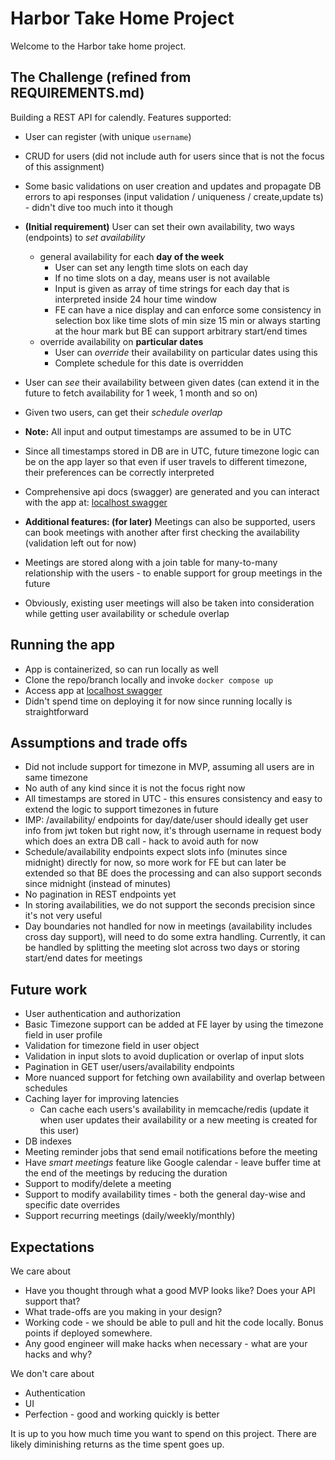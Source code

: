 # Harbor Take Home Project

Welcome to the Harbor take home project.

## The Challenge (refined from REQUIREMENTS.md)

Building a REST API for calendly. Features supported:

 - User can register (with unique `username`)
 - CRUD for users (did not include auth for users since that is not the focus of this assignment)
 - Some basic validations on user creation and updates and propagate DB errors to api responses (input validation / uniqueness / create,update ts) - didn't dive too much into it though
 - **(Initial requirement)** User can set their own availability, two ways (endpoints) to *set availability*
   - general availability for each **day of the week**
     - User can set any length time slots on each day
     - If no time slots on a day, means user is not available
     - Input is given as array of time strings for each day that is interpreted inside 24 hour time window
     - FE can have a nice display and can enforce some consistency in selection box like time slots of min size 15 min or always starting at the hour mark but BE can support arbitrary start/end times
   - override availability on **particular dates**
     - User can *override* their availability on particular dates using this
     - Complete schedule for this date is overridden
 - User can *see* their availability between given dates (can extend it in the future to fetch availability for 1 week, 1 month and so on)
 - Given two users, can get their *schedule overlap*
 - **Note:** All input and output timestamps are assumed to be in UTC
 - Since all timestamps stored in DB are in UTC, future timezone logic can be on the app layer so that even if user travels to different timezone, their preferences can be correctly interpreted
 - Comprehensive api docs (swagger) are generated and you can interact with the app at: [localhost swagger](http://localhost:2090/api/docs/index.html)


 - **Additional features: (for later)** Meetings can also be supported, users can book meetings with another after first checking the availability (validation left out for now)
 - Meetings are stored along with a join table for many-to-many relationship with the users - to enable support for group meetings in the future
 - Obviously, existing user meetings will also be taken into consideration while getting user availability or schedule overlap

## Running the app

 - App is containerized, so can run locally as well
 - Clone the repo/branch locally and invoke `docker compose up`
 - Access app at [localhost swagger](http://localhost:2090/api/docs/index.html)
 - Didn't spend time on deploying it for now since running locally is straightforward

## Assumptions and trade offs

 - Did not include support for timezone in MVP, assuming all users are in same timezone
 - No auth of any kind since it is not the focus right now
 - All timestamps are stored in UTC - this ensures consistency and easy to extend the logic to support timezones in future
 - IMP: /availability/ endpoints for day/date/user should ideally get user info from jwt token but right now, it's through username in request body which does an extra DB call - hack to avoid auth for now
 - Schedule/availability endpoints expect slots info (minutes since midnight) directly for now, so more work for FE but can later be extended so that BE does the processing and can also support seconds since midnight (instead of minutes) 
 - No pagination in REST endpoints yet
 - In storing availabilities, we do not support the seconds precision since it's not very useful
 - Day boundaries not handled for now in meetings (availability includes cross day support), will need to do some extra handling. Currently, it can be handled by splitting the meeting slot across two days or storing start/end dates for meetings


## Future work

 - User authentication and authorization
 - Basic Timezone support can be added at FE layer by using the timezone field in user profile
 - Validation for timezone field in user object
 - Validation in input slots to avoid duplication or overlap of input slots
 - Pagination in GET user/users/availability endpoints
 - More nuanced support for fetching own availability and overlap between schedules
 - Caching layer for improving latencies
   - Can cache each users's availability in memcache/redis (update it when user updates their availability or a new meeting is created for this user)
 - DB indexes
 - Meeting reminder jobs that send email notifications before the meeting
 - Have *smart meetings* feature like Google calendar - leave buffer time at the end of the meetings by reducing the duration
 - Support to modify/delete a meeting
 - Support to modify availability times - both the general day-wise and specific date overrides
 - Support recurring meetings (daily/weekly/monthly)

## Expectations

We care about

- Have you thought through what a good MVP looks like? Does your API support that?
- What trade-offs are you making in your design?
- Working code - we should be able to pull and hit the code locally. Bonus points if deployed somewhere.
- Any good engineer will make hacks when necessary - what are your hacks and why?

We don't care about

- Authentication
- UI
- Perfection - good and working quickly is better

It is up to you how much time you want to spend on this project. There are likely diminishing returns as the time spent goes up.


